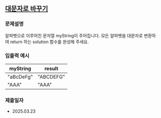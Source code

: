 ## [대문자로 바꾸기](https://school.programmers.co.kr/learn/courses/30/lessons/181877)

### 문제설명
알파벳으로 이루어진 문자열 myString이 주어집니다. 모든 알파벳을 대문자로 변환하여 return 하는 solution 함수를 완성해 주세요.

### 입출력 예시
|myString|result|
|------|---|
|"aBcDeFg"|"ABCDEFG"|
|"AAA"|"AAA"|

### 제출일자
- 2025.03.23